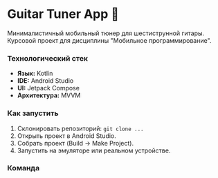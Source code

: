 # Guitar Tuner App 🎸

Минималистичный мобильный тюнер для шестиструнной гитары. Курсовой проект для дисциплины "Мобильное программирование".

### Технологический стек
*   **Язык:** Kotlin
*   **IDE:** Android Studio
*   **UI:** Jetpack Compose
*   **Архитектура:** MVVM

### Как запустить
1.  Склонировать репозиторий: `git clone ...`
2.  Открыть проект в Android Studio.
3.  Собрать проект (Build -> Make Project).
4.  Запустить на эмуляторе или реальном устройстве.

### Команда
